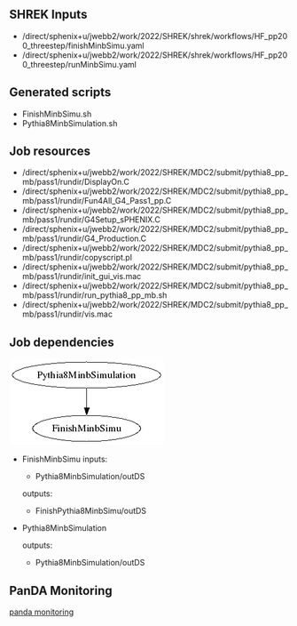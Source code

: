 ## SHREK Inputs
- /direct/sphenix+u/jwebb2/work/2022/SHREK/shrek/workflows/HF_pp200_threestep/finishMinbSimu.yaml
- /direct/sphenix+u/jwebb2/work/2022/SHREK/shrek/workflows/HF_pp200_threestep/runMinbSimu.yaml
## Generated scripts
- FinishMinbSimu.sh
- Pythia8MinbSimulation.sh
## Job resources
- /direct/sphenix+u/jwebb2/work/2022/SHREK/MDC2/submit/pythia8_pp_mb/pass1/rundir/DisplayOn.C
- /direct/sphenix+u/jwebb2/work/2022/SHREK/MDC2/submit/pythia8_pp_mb/pass1/rundir/Fun4All_G4_Pass1_pp.C
- /direct/sphenix+u/jwebb2/work/2022/SHREK/MDC2/submit/pythia8_pp_mb/pass1/rundir/G4Setup_sPHENIX.C
- /direct/sphenix+u/jwebb2/work/2022/SHREK/MDC2/submit/pythia8_pp_mb/pass1/rundir/G4_Production.C
- /direct/sphenix+u/jwebb2/work/2022/SHREK/MDC2/submit/pythia8_pp_mb/pass1/rundir/copyscript.pl
- /direct/sphenix+u/jwebb2/work/2022/SHREK/MDC2/submit/pythia8_pp_mb/pass1/rundir/init_gui_vis.mac
- /direct/sphenix+u/jwebb2/work/2022/SHREK/MDC2/submit/pythia8_pp_mb/pass1/rundir/run_pythia8_pp_mb.sh
- /direct/sphenix+u/jwebb2/work/2022/SHREK/MDC2/submit/pythia8_pp_mb/pass1/rundir/vis.mac
## Job dependencies
![Workflow graph](workflow.png)
- FinishMinbSimu
  inputs:
  - Pythia8MinbSimulation/outDS

  outputs:
  - FinishPythia8MinbSimu/outDS
- Pythia8MinbSimulation

  outputs:
  - Pythia8MinbSimulation/outDS
## PanDA Monitoring
[panda monitoring](https://panda-doma.cern.ch/tasks/?taskname=user.jwebb2.sP22p-background20_*)
